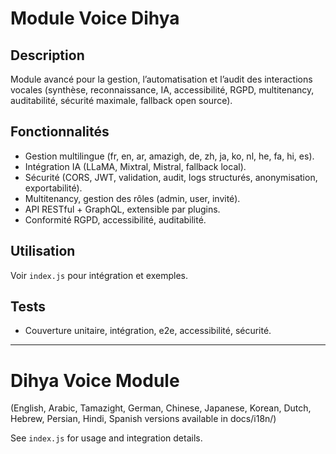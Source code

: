# Module Voice Dihya

## Description
Module avancé pour la gestion, l’automatisation et l’audit des interactions vocales (synthèse, reconnaissance, IA, accessibilité, RGPD, multitenancy, auditabilité, sécurité maximale, fallback open source).

## Fonctionnalités
- Gestion multilingue (fr, en, ar, amazigh, de, zh, ja, ko, nl, he, fa, hi, es).
- Intégration IA (LLaMA, Mixtral, Mistral, fallback local).
- Sécurité (CORS, JWT, validation, audit, logs structurés, anonymisation, exportabilité).
- Multitenancy, gestion des rôles (admin, user, invité).
- API RESTful + GraphQL, extensible par plugins.
- Conformité RGPD, accessibilité, auditabilité.

## Utilisation
Voir `index.js` pour intégration et exemples.

## Tests
- Couverture unitaire, intégration, e2e, accessibilité, sécurité.

---

# Dihya Voice Module

(English, Arabic, Tamazight, German, Chinese, Japanese, Korean, Dutch, Hebrew, Persian, Hindi, Spanish versions available in docs/i18n/)

See `index.js` for usage and integration details.
